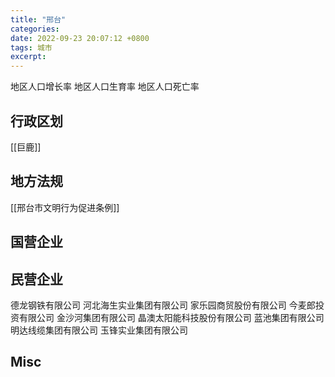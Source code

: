```yaml
---
title: "邢台"
categories: 
date: 2022-09-23 20:07:12 +0800
tags: 城市
excerpt: 
---
```




地区人口增长率
地区人口生育率
地区人口死亡率






## 行政区划

[[巨鹿]]

## 地方法规

[[邢台市文明行为促进条例]]

## 国营企业


## 民营企业

德龙钢铁有限公司
河北海生实业集团有限公司
家乐园商贸股份有限公司
今麦郎投资有限公司
金沙河集团有限公司
晶澳太阳能科技股份有限公司
蓝池集团有限公司
明达线缆集团有限公司
玉锋实业集团有限公司


## Misc




